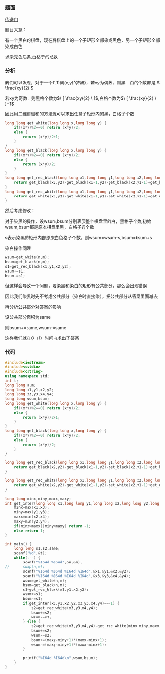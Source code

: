 ### 题面

[传送门](https://codeforces.com/contest/1080/problem/C)

题目大意：

有一个黑白的棋盘，现在将棋盘上的一个子矩形全部染成黑色，另一个子矩形全部染成白色

求染完色后黑,白格子的总数

### 分析

我们可以发现，对于一个(1,1)到(x,y)的矩形，若xy为偶数，则黑、白的个数都是 $ \frac{xy}{2} $

若xy为奇数，则黑格个数为$\ [ \frac{xy}{2} \ ]$,白格个数为$\ [ \frac{xy}{2} \ ]+1$

因此用二维前缀和的方法就可以求出任意子矩形内的黑，白格子个数

```cpp
long long get_white(long long x,long long y) {
	if((x*y)%2==0) return (x*y)/2;
	else {
		return (x*y)/2+1;
	}
}
long long get_black(long long x,long long y) {
	if((x*y)%2==0) return (x*y)/2;
	else {
		return (x*y)/2;
	}
}
long long get_rec_black(long long x1,long long y1,long long x2,long long y2) {
	return get_black(x2,y2)-get_black(x1-1,y2)-get_black(x2,y1-1)+get_black(x1-1,y1-1);
}
long long get_rec_white(long long x1,long long y1,long long x2,long long y2) {
	return get_white(x2,y2)-get_white(x1-1,y2)-get_white(x2,y1-1)+get_white(x1-1,y1-1);
}
```



然后考虑修改：

对于染黑的操作，设wsum,bsum分别表示整个棋盘里的白，黑格子个数,初始wsum,bsum都是原本棋盘里黑，白格子的个数

s表示染黑的矩形内部原来白色格子个数，则wsum=wsum-s,bsum=bsum+s

染白操作同理

```cpp
wsum=get_white(n,m);
bsum=get_black(n,m);
s1=get_rec_black(x1,y1,x2,y2);
wsum+=s1;
bsum-=s1;
```





但这样会导致一个问题，若染黑和染白的矩形有公共部分，那么会出现错误

因此我们染黑时先不考虑公共部分（染白时直接染），把公共部分从答案里面减去

再分析公共部分对答案的影响

设公共部分面积为same

则bsum+=same,wsum-=same

这样我们就在$O（1）$时间内求出了答案



### 代码

```cpp
#include<iostream>
#include<cstdio>
#include<cstring>
using namespace std;
int t;
long long n,m;
long long x1,y1,x2,y2;
long long x3,y3,x4,y4;
long long wsum,bsum;
long long get_white(long long x,long long y) {
	if((x*y)%2==0) return (x*y)/2;
	else {
		return (x*y)/2+1;
	}
}
long long get_black(long long x,long long y) {
	if((x*y)%2==0) return (x*y)/2;
	else {
		return (x*y)/2;
	}
}

long long get_rec_black(long long x1,long long y1,long long x2,long long y2) {
	return get_black(x2,y2)-get_black(x1-1,y2)-get_black(x2,y1-1)+get_black(x1-1,y1-1);
}

long long get_rec_white(long long x1,long long y1,long long x2,long long y2) {
	return get_white(x2,y2)-get_white(x1-1,y2)-get_white(x2,y1-1)+get_white(x1-1,y1-1);
}

long long minx,miny,maxx,maxy;
int get_inter(long long x1,long long y1,long long x2,long long y2,long long x3,long long y3,long long x4,long long y4) {
	minx=max(x1,x3);
	miny=max(y1,y3);
	maxx=min(x2,x4);
	maxy=min(y2,y4); 
	if(minx>maxx||miny>maxy) return -1;
	else return 1;
} 

int main() {
	long long s1,s2,same;
	scanf("%d",&t);
	while(t--) {
		scanf("%I64d %I64d",&n,&m);
//		swap(n,m);
		scanf("%I64d %I64d %I64d %I64d",&x1,&y1,&x2,&y2);
		scanf("%I64d %I64d %I64d %I64d",&x3,&y3,&x4,&y4);
		wsum=get_white(n,m);
		bsum=get_black(n,m);
		s1=get_rec_black(x1,y1,x2,y2);
		wsum+=s1;
		bsum-=s1;
		if(get_inter(x1,y1,x2,y2,x3,y3,x4,y4)==-1) {
			s2=get_rec_white(x3,y3,x4,y4);
			bsum+=s2;
			wsum-=s2;
		} else {
			s2=get_rec_white(x3,y3,x4,y4)-get_rec_white(minx,miny,maxx,maxy);
			bsum+=s2;
			wsum-=s2;
			bsum+=(maxy-miny+1)*(maxx-minx+1);
			wsum-=(maxy-miny+1)*(maxx-minx+1);
		}

		printf("%I64d %I64d\n",wsum,bsum);
	}
}
```



